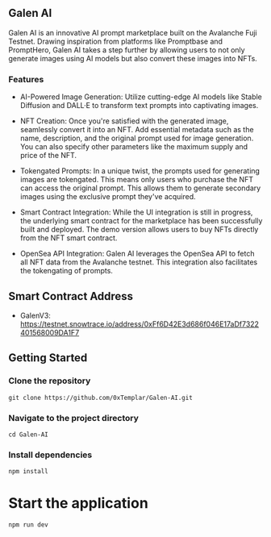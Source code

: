 ## Galen AI

Galen AI is an innovative AI prompt marketplace built on the Avalanche Fuji Testnet. Drawing inspiration from platforms like Promptbase and PromptHero, Galen AI takes a step further by allowing users to not only generate images using AI models but also convert these images into NFTs.

### Features
- AI-Powered Image Generation: Utilize cutting-edge AI models like Stable Diffusion and DALL·E to transform text prompts into captivating images.

- NFT Creation: Once you're satisfied with the generated image, seamlessly convert it into an NFT. Add essential metadata such as the name, description, and the original prompt used for image generation. You can also specify other parameters like the maximum supply and price of the NFT.

- Tokengated Prompts: In a unique twist, the prompts used for generating images are tokengated. This means only users who purchase the NFT can access the original prompt. This allows them to generate secondary images using the exclusive prompt they've acquired.

- Smart Contract Integration: While the UI integration is still in progress, the underlying smart contract for the marketplace has been successfully built and deployed. The demo version allows users to buy NFTs directly from the NFT smart contract.

- OpenSea API Integration: Galen AI leverages the OpenSea API to fetch all NFT data from the Avalanche testnet. This integration also facilitates the tokengating of prompts.

## Smart Contract Address
- GalenV3: https://testnet.snowtrace.io/address/0xFf6D42E3d686f046E17aDf7322401568009DA1F7

## Getting Started
### Clone the repository
```git clone https://github.com/0xTemplar/Galen-AI.git```

### Navigate to the project directory
`cd Galen-AI`

### Install dependencies
`npm install`

# Start the application
`npm run dev`

